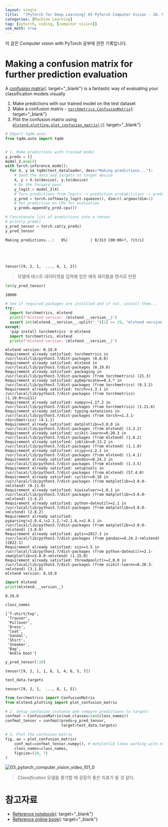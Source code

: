 ```yaml
---
layout: single
title:  "[PyTorch for Deep Learning] 03 PyTorch Computer Vision - 10. Making a confusion matrix for further prediction evaluation"
categories: [Machine Learning]
tag: [pytorch, coding, [computer vision]]
use_math: true
---
```


이 글은 Computer vision with PyTorch 공부에 관한 기록입니다.



# Making a confusion matrix for further prediction evaluation 

A [confusion matrix](https://www.learnpytorch.io/02_pytorch_classification/#9-more-classification-evaluation-metrics){: target="_blank"} is a fantastic way of evaluating your classification models visually

1. Make predictions with our trained model on the test dataset
2. Make a confusion matrix  - [`torchmetrics.ConfusionMatrix`](https://torchmetrics.readthedocs.io/en/stable/classification/confusion_matrix.html){: target="_blank"}
3. Plot the confusion matrix using [`mlxtend.plotting.plot_confusion_matrix()`](http://rasbt.github.io/mlxtend/user_guide/plotting/plot_confusion_matrix/){: target="_blank"}

```python
# Import tqdm.auto
from tqdm.auto import tqdm 


# 1. Make predictions with trained model
y_preds = []
model_2.eval()
with torch.inference_mode():
  for X, y in tqdm(test_dataloader, desc="Making predictions..."):
    # Send the data and targets to target device
    X, y = X.to(device), y.to(device)
    # Do the forward pass
    y_logit = model_2(X)
    # Turn predictions from logits -> prediction probabilities -> prediction labels
    y_pred = torch.softmax(y_logit.squeeze(), dim=0).argmax(dim=1)
    # Put prediction on CPU for evaluation
    y_preds.append(y_pred.cpu())

# Concatenate list of predictions into a tensor
# print(y_preds)
y_pred_tensor = torch.cat(y_preds)
y_pred_tensor
```


    Making predictions...:   0%|          | 0/313 [00:00<?, ?it/s]





    tensor([9, 2, 1,  ..., 8, 1, 2])


> 모델에 테스트 데이터셋을 입력해 얻은 예측 레이블을 텐서로 반환


```python
len(y_pred_tensor)
```




    10000




```python
# See if required packages are installed and if not, install them...
try:
  import torchmetrics, mlxtend
  print(f"mlxtend version: {mlxtend.__version__}")
  assert int(mlxtend.__version__.split(".")[1] >= 19, "mlxtend version should be 0.19.0 or higher")
except:
  !pip install torchmetrics -U mlxtend 
  import torchmetrics, mlxtend
  print(f"mlxtend version: {mlxtend.__version__}")
```

    mlxtend version: 0.19.0
    Requirement already satisfied: torchmetrics in /usr/local/lib/python3.7/dist-packages (0.8.0)
    Requirement already satisfied: mlxtend in /usr/local/lib/python3.7/dist-packages (0.19.0)
    Requirement already satisfied: packaging in /usr/local/lib/python3.7/dist-packages (from torchmetrics) (21.3)
    Requirement already satisfied: pyDeprecate==0.3.* in /usr/local/lib/python3.7/dist-packages (from torchmetrics) (0.3.2)
    Requirement already satisfied: torch>=1.3.1 in /usr/local/lib/python3.7/dist-packages (from torchmetrics) (1.10.0+cu111)
    Requirement already satisfied: numpy>=1.17.2 in /usr/local/lib/python3.7/dist-packages (from torchmetrics) (1.21.6)
    Requirement already satisfied: typing-extensions in /usr/local/lib/python3.7/dist-packages (from torch>=1.3.1->torchmetrics) (4.1.1)
    Requirement already satisfied: matplotlib>=3.0.0 in /usr/local/lib/python3.7/dist-packages (from mlxtend) (3.2.2)
    Requirement already satisfied: scikit-learn>=0.20.3 in /usr/local/lib/python3.7/dist-packages (from mlxtend) (1.0.2)
    Requirement already satisfied: joblib>=0.13.2 in /usr/local/lib/python3.7/dist-packages (from mlxtend) (1.1.0)
    Requirement already satisfied: scipy>=1.2.1 in /usr/local/lib/python3.7/dist-packages (from mlxtend) (1.4.1)
    Requirement already satisfied: pandas>=0.24.2 in /usr/local/lib/python3.7/dist-packages (from mlxtend) (1.3.5)
    Requirement already satisfied: setuptools in /usr/local/lib/python3.7/dist-packages (from mlxtend) (57.4.0)
    Requirement already satisfied: cycler>=0.10 in /usr/local/lib/python3.7/dist-packages (from matplotlib>=3.0.0->mlxtend) (0.11.0)
    Requirement already satisfied: kiwisolver>=1.0.1 in /usr/local/lib/python3.7/dist-packages (from matplotlib>=3.0.0->mlxtend) (1.4.2)
    Requirement already satisfied: python-dateutil>=2.1 in /usr/local/lib/python3.7/dist-packages (from matplotlib>=3.0.0->mlxtend) (2.8.2)
    Requirement already satisfied: pyparsing!=2.0.4,!=2.1.2,!=2.1.6,>=2.0.1 in /usr/local/lib/python3.7/dist-packages (from matplotlib>=3.0.0->mlxtend) (3.0.8)
    Requirement already satisfied: pytz>=2017.3 in /usr/local/lib/python3.7/dist-packages (from pandas>=0.24.2->mlxtend) (2022.1)
    Requirement already satisfied: six>=1.5 in /usr/local/lib/python3.7/dist-packages (from python-dateutil>=2.1->matplotlib>=3.0.0->mlxtend) (1.15.0)
    Requirement already satisfied: threadpoolctl>=2.0.0 in /usr/local/lib/python3.7/dist-packages (from scikit-learn>=0.20.3->mlxtend) (3.1.0)
    mlxtend version: 0.19.0



```python
import mlxtend
print(mlxtend.__version__)
```

    0.19.0



```python
class_names
```




    ['T-shirt/top',
     'Trouser',
     'Pullover',
     'Dress',
     'Coat',
     'Sandal',
     'Shirt',
     'Sneaker',
     'Bag',
     'Ankle boot']




```python
y_pred_tensor[:10]
```




    tensor([9, 2, 1, 1, 6, 1, 4, 6, 5, 7])




```python
test_data.targets
```




    tensor([9, 2, 1,  ..., 8, 1, 5])




```python
from torchmetrics import ConfusionMatrix
from mlxtend.plotting import plot_confusion_matrix

# 2. Setup confusion instance and compare predictions to targets
confmat = ConfusionMatrix(num_classes=len(class_names))
confmat_tensor = confmat(preds=y_pred_tensor,
                         target=test_data.targets)

# 3. Plot the confusion matrix
fig, ax = plot_confusion_matrix(
    conf_mat=confmat_tensor.numpy(), # matplotlib likes working with numpy
    class_names=class_names,
    figsize=(10, 7)
)
```


    
![03_pytorch_computer_vision_video_101_0](https://github.com/yesnote/yesnote.github.io/assets/173476188/3a2765ca-e899-4373-879b-13f7b6d3fe08)

> *Classification* 모델을 평가할 때 굉장히 좋은 지표가 될 것 같다.

# 참고자료

* [Reference notebook](https://github.com/mrdbourke/pytorch-deep-learning/blob/main/03_pytorch_computer_vision.ipynb){: target="_blank"}
* [Reference online book](https://www.learnpytorch.io/03_pytorch_computer_vision/){: target="_blank"}